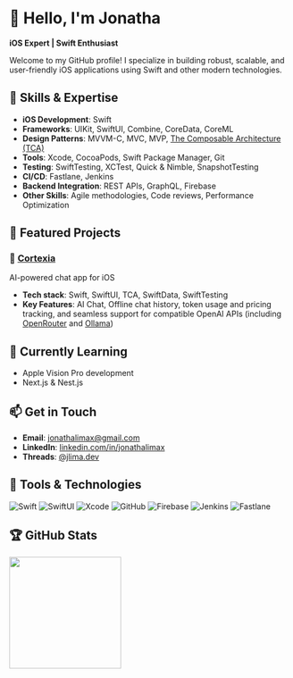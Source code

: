# 👋 Hello, I'm Jonatha

**iOS Expert | Swift Enthusiast**

Welcome to my GitHub profile! I specialize in building robust, scalable, and user-friendly iOS applications using Swift and other modern technologies.

## 🚀 Skills & Expertise

- **iOS Development**: Swift
- **Frameworks**: UIKit, SwiftUI, Combine, CoreData, CoreML
- **Design Patterns**: MVVM-C, MVC, MVP, [The Composable Architecture (TCA)](https://github.com/pointfreeco/swift-composable-architecture)
- **Tools**: Xcode, CocoaPods, Swift Package Manager, Git
- **Testing**: SwiftTesting, XCTest, Quick & Nimble, SnapshotTesting
- **CI/CD**: Fastlane, Jenkins
- **Backend Integration**: REST APIs, GraphQL, Firebase
- **Other Skills**: Agile methodologies, Code reviews, Performance Optimization

## 💼 Featured Projects

### 🧠 [Cortexia](https://github.com/jonathalimax/cortexia-app)
AI-powered chat app for iOS

- **Tech stack**: Swift, SwiftUI, TCA, SwiftData, SwiftTesting
- **Key Features**: AI Chat, Offline chat history, token usage and pricing tracking, and seamless support for compatible OpenAI APIs (including [OpenRouter](https://openrouter.ai/) and [Ollama](https://ollama.com/))

## 🌱 Currently Learning
- Apple Vision Pro development
- Next.js & Nest.js

## 📫 Get in Touch

- **Email**: [jonathalimax@gmail.com](mailto:jonathalimax@gmail.com)
- **LinkedIn**: [linkedin.com/in/jonathalimax](https://linkedin.com/in/jonathalimax)
- **Threads**: [@jlima.dev](https://www.threads.net/@jlima.dev)

## 🔧 Tools & Technologies

![Swift](https://img.shields.io/badge/Swift-FA7343?style=for-the-badge&logo=swift&logoColor=white)
![SwiftUI](https://img.shields.io/badge/SwiftUI-2563EB?style=for-the-badge&logo=swift&logoColor=white)
![Xcode](https://img.shields.io/badge/Xcode-007ACC?style=for-the-badge&logo=xcode&logoColor=white)
![GitHub](https://img.shields.io/badge/GitHub-100000?style=for-the-badge&logo=github&logoColor=white)
![Firebase](https://img.shields.io/badge/Firebase-FFCA28?style=for-the-badge&logo=firebase&logoColor=white)
![Jenkins](https://img.shields.io/badge/Jenkins-D24939?style=for-the-badge&logo=jenkins&logoColor=white)
![Fastlane](https://img.shields.io/badge/Fastlane-00F200?style=for-the-badge&logo=fastlane&logoColor=white)

## 🏆 GitHub Stats
<a href="https://github.com/anuraghazra/github-readme-stats">
  <img height=200 align="center" src="https://github-readme-stats.vercel.app/api?username=jonathalimax&show_icons=true&theme=vue-dark&hide_border=true&rank_icon=github" />
</a>
